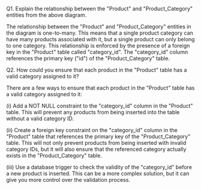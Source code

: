 Q1. Explain the relationship between the "Product" and "Product_Category" entities from the above diagram.

The relationship between the "Product" and "Product_Category" entities in the diagram is one-to-many. 
This means that a single product category can have many products associated with it, but a single product can only belong to one category. 
This relationship is enforced by the presence of a foreign key in the "Product" table called "category_id". 
The "category_id" column references the primary key ("id") of the "Product_Category" table.

Q2. How could you ensure that each product in the "Product" table has a valid category assigned to it?

There are a few ways to ensure that each product in the "Product" table has a valid category assigned to it:

(i) Add a NOT NULL constraint to the "category_id" column in the "Product" table. 
This will prevent any products from being inserted into the table without a valid category ID.

(ii) Create a foreign key constraint on the "category_id" column in the "Product" table that references the primary key of the "Product_Category" table. 
This will not only prevent products from being inserted with invalid category IDs, but it will also ensure that the referenced category actually exists in the "Product_Category" table.

(iii) Use a database trigger to check the validity of the "category_id" before a new product is inserted. 
This can be a more complex solution, but it can give you more control over the validation process.